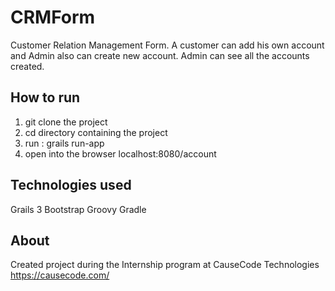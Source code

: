 # CRMForm
Customer Relation Management Form.
A customer can add his own account and Admin also can create new account.
Admin can see all the accounts created.

## How to run
1. git clone the project
2. cd directory containing the project
3. run : grails run-app
4. open into the browser localhost:8080/account

## Technologies used
Grails 3
Bootstrap
Groovy
Gradle

## About 
Created project during the Internship program at CauseCode Technologies https://causecode.com/
